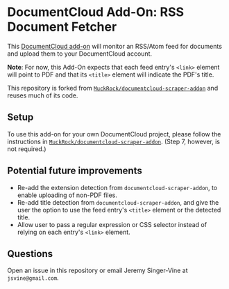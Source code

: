 # DocumentCloud Add-On: RSS Document Fetcher 

This [DocumentCloud add-on](https://www.muckrock.com/news/archives/2022/mar/05/documentcloud-add-ons/) will monitor an RSS/Atom feed for documents and upload them to your DocumentCloud account. 

__Note__: For now, this Add-On expects that each feed entry's `<link>` element will point to PDF and that its `<title>` element will indicate the PDF's title.

This repository is forked from [`MuckRock/documentcloud-scraper-addon`](https://github.com/MuckRock/documentcloud-scraper-addon) and reuses much of its code.

## Setup

To use this add-on for your own DocumentCloud project, please follow the instructions in [`MuckRock/documentcloud-scraper-addon`](https://github.com/MuckRock/documentcloud-scraper-addon). (Step 7, however, is not required.)

## Potential future improvements

- Re-add the extension detection from `documentcloud-scraper-addon`, to enable uploading of non-PDF files.
- Re-add title detection from `documentcloud-scraper-addon`, and give the user the option to use the feed entry's `<title>` element or the detected title.
- Allow user to pass a regular expression or CSS selector instead of relying on each entry's `<link>` element.

## Questions

Open an issue in this repository or email Jeremy Singer-Vine at `jsvine@gmail.com`.
